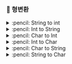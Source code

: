 ### :pushpin: 형변환

<details>
<summary> :pencil: String to int  </summary>
<div markdown="1">

## String to int

### :one: Integer.parseInt

```java
String a = "10";
int num = Integer.parseInt(a);
```

### :two: Integer.valueOf

```java
String str = "10";
int num = Integer.valueOf(str);
```

### :three: str.charAt()-'0'

```java
String str = "1111100";
int[] num = new int[str.length()];
for(int i = 0; i < str.length(); i++) {
  num[i] = str.charAt(i) - '0';
}
```

</div>
</details>

<details>
<summary> :pencil: Int to String  </summary>
<div markdown="1">

## Int to String

### :one: String.valueOf

```java
int num = 10;
String str = String.valueOf(num);
```

### :two: String.toString

```java
int num = 10;
String str = String.toString(num);
```

</div>
</details>

<details>
<summary> :pencil: Char to Int </summary>
<div markdown="1">

## Char to Int

### Character.getNumericValue

```java
char c = '9';
int num1 = Character.getNumericValue(c);
```

</div>
</details>

<details>
<summary> :pencil: Int to Char </summary>
<div markdown="1">

## Int to Char

### :one: (char)

```java
int num = 5;
char c = (char) num;
```

### :two: Integer.toString().charAt()

Stirng으로 변환한 다음 char로 변환

```java
int num = 5;
char c = Integer.toString(num).charAt(0);
```

</div>
</details>

<details>
<summary> :pencil: Char to String </summary>
<div markdown="1">

## Char to String

### :one: String.valueOf()

```java
char[] cArr = {'김', '다', '인'};
String str = String.valueOf(cArr);

System.out.println(str);
```

### :two: String 클래스 생성자 이용

- new String (char 배열, 시작 index, 끝 index)

```java
char[] cArr = {'김', '다', '인'};
String str = new String(cArr, 1, 2);

System.out.print(str);
```

</div>
</details>

<details>
<summary> :pencil: String to Char  </summary>
<div markdown="1">

## String to Char

### :one: charAt()

```java
String str = "DAIN";
char c = str.charAt(0);
System.out.print("출력 : " + c);
```

### :two: toCharArray

```java
String str = "DAIN";
char [] cArr = str.toCharArray();
for(int i=0 ; i<cArr.length ; i++)
{
	System.out.print(cArr[i] + " ");
}
```

</div>
</details>
